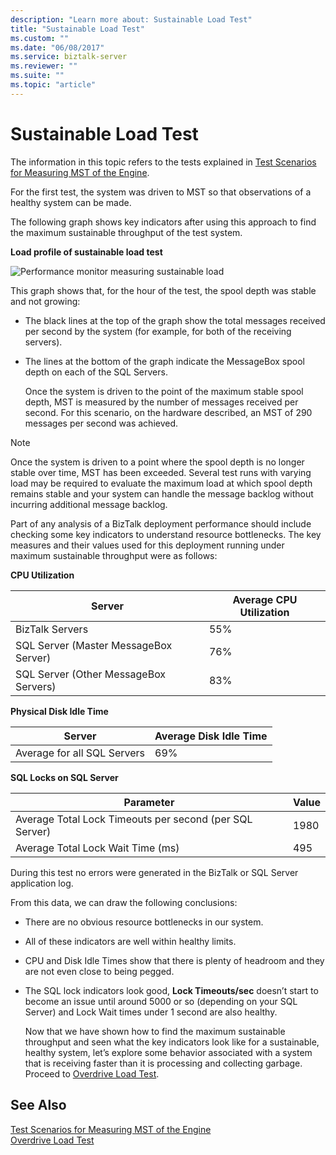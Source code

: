 ```yaml
---
description: "Learn more about: Sustainable Load Test"
title: "Sustainable Load Test"
ms.custom: ""
ms.date: "06/08/2017"
ms.service: biztalk-server
ms.reviewer: ""
ms.suite: ""
ms.topic: "article"
---
```

# Sustainable Load Test
The information in this topic refers to the tests explained in [Test Scenarios for Measuring MST of the Engine](../core/test-scenarios-for-measuring-mst-of-the-engine.md).  
  
 For the first test, the system was driven to MST so that observations of a healthy system can be made.  
  
 The following graph shows key indicators after using this approach to find the maximum sustainable throughput of the test system.  
  
 **Load profile of sustainable load test**  
  
 ![Performance monitor measuring sustainable load](../core/media/bts06-sustainable-load.gif "BTS06_Sustainable_Load")  
  
 This graph shows that, for the hour of the test, the spool depth was stable and not growing:  
  
- The black lines at the top of the graph show the total messages received per second by the system (for example, for both of the receiving servers).  
  
- The lines at the bottom of the graph indicate the MessageBox spool depth on each of the SQL Servers.  
  
  Once the system is driven to the point of the maximum stable spool depth, MST is measured by the number of messages received per second. For this scenario, on the hardware described, an MST of 290 messages per second was achieved.  
  
> [!NOTE]
>  Once the system is driven to a point where the spool depth is no longer stable over time, MST has been exceeded. Several test runs with varying load may be required to evaluate the maximum load at which spool depth remains stable and your system can handle the message backlog without incurring additional message backlog.  
  
 Part of any analysis of a BizTalk deployment performance should include checking some key indicators to understand resource bottlenecks. The key measures and their values used for this deployment running under maximum sustainable throughput were as follows:  
  
 **CPU Utilization**  
  
|Server|Average CPU Utilization|  
|------------|-----------------------------|  
|BizTalk Servers|55%|  
|SQL Server (Master MessageBox Server)|76%|  
|SQL Server (Other MessageBox Servers)|83%|  
  
 **Physical Disk Idle Time**  
  
|Server|Average Disk Idle Time|  
|------------|----------------------------|  
|Average for all SQL Servers|69%|  
  
 **SQL Locks on SQL Server**  
  
|Parameter|Value|  
|---------------|-----------|  
|Average Total Lock Timeouts per second (per SQL Server)|1980|  
|Average Total Lock Wait Time (ms)|495|  
  
 During this test no errors were generated in the BizTalk or SQL Server application log.  
  
 From this data, we can draw the following conclusions:  
  
- There are no obvious resource bottlenecks in our system.  
  
- All of these indicators are well within healthy limits.  
  
- CPU and Disk Idle Times show that there is plenty of headroom and they are not even close to being pegged.  
  
- The SQL lock indicators look good, **Lock Timeouts/sec** doesn’t start to become an issue until around 5000 or so (depending on your SQL Server) and Lock Wait times under 1 second are also healthy.  
  
  Now that we have shown how to find the maximum sustainable throughput and seen what the key indicators look like for a sustainable, healthy system, let’s explore some behavior associated with a system that is receiving faster than it is processing and collecting garbage. Proceed to [Overdrive Load Test](../core/overdrive-load-test.md).  
  
## See Also  
 [Test Scenarios for Measuring MST of the Engine](../core/test-scenarios-for-measuring-mst-of-the-engine.md)   
 [Overdrive Load Test](../core/overdrive-load-test.md)
